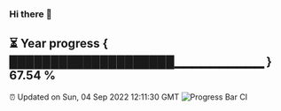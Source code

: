 ### Hi there 👋
⏳ Year progress { ████████████████████▁▁▁▁▁▁▁▁▁▁ } 67.54 %
---
⏰ Updated on Sun, 04 Sep 2022 12:11:30 GMT
![Progress Bar CI](https://github.com/Moyi321/Moyi321/workflows/Progress%20Bar%20CI/badge.svg)
